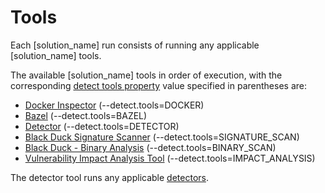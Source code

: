 # Tools

Each [solution_name] run consists of running any applicable [solution_name] tools.

The available [solution_name] tools in order of execution, with the corresponding [detect tools property](../properties/configuration/paths.md#detect-tools-included)
value specified in parentheses are:

* [Docker Inspector](../packagemgrs/docker/intro.md) (--detect.tools=DOCKER)
* [Bazel](../packagemgrs/bazel.md) (--detect.tools=BAZEL)
* [Detector](detectors.md) (--detect.tools=DETECTOR)
* [Black Duck Signature Scanner](../downloadingandrunning/runningwithblackduck.md) (--detect.tools=SIGNATURE_SCAN)
* [Black Duck - Binary Analysis](../downloadingandrunning/runningwithblackduck.md) (--detect.tools=BINARY_SCAN)
* [Vulnerability Impact Analysis Tool](../downloadingandrunning/runningwithblackduck.md) (--detect.tools=IMPACT_ANALYSIS)

The detector tool runs any applicable [detectors](detectors.md).
